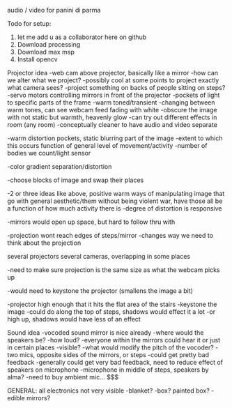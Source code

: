 audio / video for panini di parma

Todo for setup:
1. let me add u as a collaborator here on github
2. Download processing
3. Download max msp
4. Install opencv

Projector idea
-web cam above projector, basically like a mirror
-how can we alter what we project?
	-possibly cool at some points to project exactly what camera sees?
	-project something on backs of people sitting on steps?
	-servo motors controlling mirrors in front of the projector
	-pockets of light to specific parts of the frame
		-warm toned/transient
			-changing between warm tones, can see webcam feed fading with white
			-obscure the image with not static but warmth, heavenly glow
-can try out different effects in room (any room)
-conceptually cleaner to have audio and video separate 

-warm distortion pockets, static blurring part of the image
	-extent to which this occurs function of general level of movement/activity
	-number of bodies we count/light sensor

-color gradient separation/distortion

-choose blocks of image and swap their places

-2 or three ideas like above, positive warm ways of manipulating image that go with general aesthetic/them without being violent war, have those all be a function of how much activity there is
	-degree of distortion is responsive

-mirrors would open up space, but hard to follow thru with

-projection wont reach edges of steps/mirror
	-changes way we need to think about the projection

several projectors several cameras, overlapping in some places

-need to make sure projection is the same size as what the webcam picks up

-would need to keystone the projector (smallens the image a bit)

-projector high enough that it hits the flat area of the stairs
	-keystone the image
	-could do along the top of steps, shadows would effect it a lot
	-or high up, shadows would have less of an effect



Sound idea
-vocoded sound mirror is nice already
-where would the speakers be?
	-how loud?
		-everyone within the mirrors could hear it or just in certain places
	-visible?
-what would modify the pitch of the vocoder?
-two mics, opposite sides of the mirrors, or steps
	-could get pretty bad feedback
-generally could get very bad feedback, need to reduce effect of speakers on microphone
-microphone in middle of steps, speakers by alma?
-need to buy ambient mic… $$$


GENERAL:
all electronics not very visible
	-blanket?
	-box? painted box?
-edible mirrors?

